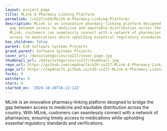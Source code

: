 ```yaml
---
layout: project_page
title: MLink A Pharmacy Linking Platform
permalink: /co227/e20/MLink-A-Pharmacy-Linking-Platform/
description: MLink is an innovative pharmacy-linking platform designed to bridge the
  gap between access to medicine and equitable distribution across the country. With
  MLink, customers can seamlessly connect with a network of pharmacies, ensuring timely
  access to medications while upholding essential regulatory standards and verifications.
has_children: false
parent: E20 Software Systems Projects
grand_parent: Software Systems Projects
cover_url: /data/categories/co227/cover_page.jpg
thumbnail_url: /data/categories/co227/thumbnail.jpg
repo_url: https://github.com/cepdnaclk/e20-co227-MLink-A-Pharmacy-Linking-Platform
page_url: https://cepdnaclk.github.io/e20-co227-MLink-A-Pharmacy-Linking-Platform
forks: 0
watchers: 0
stars: 0
started_on: '2024-10-28T16:12:12Z'
---
```


MLink is an innovative pharmacy-linking platform designed to bridge the gap between access to medicine and equitable distribution across the country. With MLink, customers can seamlessly connect with a network of pharmacies, ensuring timely access to medications while upholding essential regulatory standards and verifications.